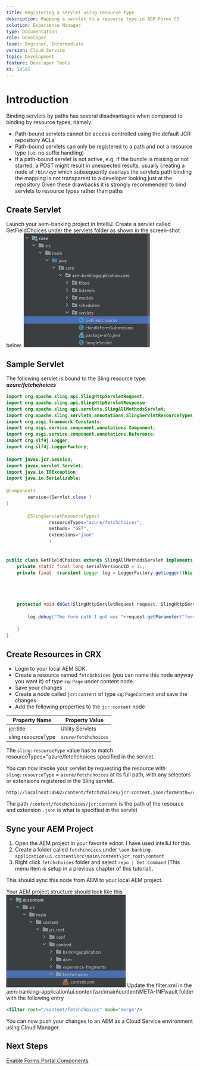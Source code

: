 ```yaml
---
title: Registering a servlet using resource type
description: Mapping a servlet to a resource type in AEM Forms CS
solution: Experience Manager
type: Documentation
role: Developer
level: Beginner, Intermediate
version: Cloud Service
topic: Development
feature: Developer Tools
kt: 14581
---
```

# Introduction

Binding servlets by paths has several disadvantages when compared to binding by resource types, namely:

* Path-bound servlets cannot be access controlled using the default JCR repository ACLs
* Path-bound servlets can only be registered to a path and not a resource type (i.e. no suffix handling)
* If a path-bound servlet is not active, e.g. if the bundle is missing or not started, a POST might result in unexpected results. usually creating a node at `/bin/xyz` which subsequently overlays the servlets path binding
the mapping is not transparent to a developer looking just at the repository
Given these drawbacks it is strongly recommended to bind servlets to resource types rather than paths

## Create Servlet

Launch your aem-banking project in IntelliJ. Create a servlet called GetFieldChoices under the servlets folder as shown in the screen-shot below.
![choices](assets/fetchchoices.png)

## Sample Servlet

The following servlet is bound to the Sling resource type: _**azure/fetchchoices**_



```java
import org.apache.sling.api.SlingHttpServletRequest;
import org.apache.sling.api.SlingHttpServletResponse;
import org.apache.sling.api.servlets.SlingAllMethodsServlet;
import org.apache.sling.servlets.annotations.SlingServletResourceTypes;
import org.osgi.framework.Constants;
import org.osgi.service.component.annotations.Component;
import org.osgi.service.component.annotations.Reference;
import org.slf4j.Logger;
import org.slf4j.LoggerFactory;

import javax.jcr.Session;
import javax.servlet.Servlet;
import java.io.IOException;
import java.io.Serializable;

@Component(
        service={Servlet.class }
)

        @SlingServletResourceTypes(
                resourceTypes="azure/fetchchoices",
                methods= "GET",
                extensions="json"
                )


public class GetFieldChoices extends SlingAllMethodsServlet implements Serializable {
    private static final long serialVersionUID = 1L;
    private final  transient Logger log = LoggerFactory.getLogger(this.getClass());


   

    protected void doGet(SlingHttpServletRequest request, SlingHttpServletResponse response) {

        log.debug("The form path I got was "+request.getParameter("formPath"));

    }
}
```

## Create Resources in CRX

* Login to your local AEM SDK.
* Create a resource named `fetchchoices` (you can name this node anyway you want it) of type `cq:Page` under content node. 
* Save your changes
* Create a node called `jcr:content` of type `cq:PageContent` and save the changes
* Add the following properties to the `jcr:content` node

| Property Name      | Property Value     |
|--------------------|--------------------|
| jcr:title          | Utility Servlets   |
| sling:resourceType | `azure/fetchchoices` |
                                        

The `sling:resourceType` value has to match resourceTypes="azure/fetchchoices specified in the servlet.

You can now invoke your servlet by requesting the resource with `sling:resourceType` = `azure/fetchchoices` at its full path, with any selectors or extensions registered in the Sling servlet.
 
 ```html
 http://localhost:4502/content/fetchchoices/jcr:content.json?formPath=/content/forms/af/forrahul/jcr:content/guideContainer
 ```
 
The path `/content/fetchchoices/jcr:content` is the path of the resource and extension `.json` is what is specified in the servlet

## Sync your AEM Project

1. Open the AEM project in your favorite editor. I have used intelliJ for this.
1. Create a folder called `fetchchoices` under `\aem-banking-application\ui.content\src\main\content\jcr_root\content`
1. Right click `fetchchoices` folder and select `repo | Get Command` (This menu item is setup in a previous chapter of this tutorial).

This should sync this node from AEM to your local AEM project.

Your AEM project structure should look like this
![resource-resolver](assets/mapping-servlet-resource.png)
Update the filter.xml in the aem-banking-application\ui.content\src\main\content\META-INF\vault folder with the following entry

```xml
<filter root="/content/fetchchoices" mode="merge"/>
```

You can now push your changes to an AEM as a Cloud Service environment using Cloud Manager.

## Next Steps

[Enable Forms Portal Components](./forms-portal-components.md)



